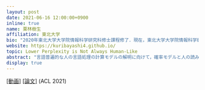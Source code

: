 ```yaml
---
layout: post
date: 2021-06-16 12:00:00+0900
inline: true
name: 栗林樹生
affiliation: 東北大学
bio: "2020年東北大学大学院情報科学研究科修士課程修了．現在，東北大学大学院情報科学研究科にて博士課程取得に向けて研究を進めている．2020年より日本学術振興会特別研究員（DC1）．Langsmith株式会社共同創業者．"
website: https://kuribayashi4.github.io/
topic: Lower Perplexity is Not Always Human-Like
abstract: "言語普遍的な人の言語処理の計算モデルの解明に向けて，確率モデルと人の読み活動 (読み時間や脳波) を照らし合わせた研究が行われてきた．しかしながら，特にニューラルモデルの認知的妥当性を対象とした近年の研究のほとんどは英語を対象として行われており，そこで得られた知見の言語横断的な一般性は定かでない．本研究では英語とは大きく異なる文構造をもつ日本語に焦点を当て，言語モデルの認知的妥当性について日英言語横断的に調査を行う．既存の知見の一つとして，本研究では「言語モデルの工学的性能 (パープレキシティ) が良いほど認知的妥当性も高い」という報告を取り上げ，本知見が言語横断的に成り立たないことを示し，言語横断的な検証の必要性を強調する．さらに，本実験で得られた言語間の結果の乖離についてUniform Information Density Hypothesisの観点から考察する．"
display: true
---
```


[[動画]](https://youtu.be/Xd_KfgWVWsI) [[論文]](https://arxiv.org/abs/2106.01229) (ACL 2021)
